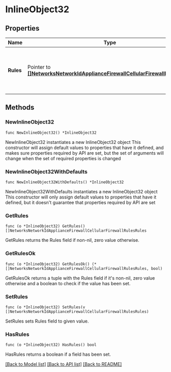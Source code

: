 # InlineObject32

## Properties

Name | Type | Description | Notes
------------ | ------------- | ------------- | -------------
**Rules** | Pointer to [**[]NetworksNetworkIdApplianceFirewallCellularFirewallRulesRules**](NetworksNetworkIdApplianceFirewallCellularFirewallRulesRules.md) | An ordered array of the firewall rules (not including the default rule) | [optional] 

## Methods

### NewInlineObject32

`func NewInlineObject32() *InlineObject32`

NewInlineObject32 instantiates a new InlineObject32 object
This constructor will assign default values to properties that have it defined,
and makes sure properties required by API are set, but the set of arguments
will change when the set of required properties is changed

### NewInlineObject32WithDefaults

`func NewInlineObject32WithDefaults() *InlineObject32`

NewInlineObject32WithDefaults instantiates a new InlineObject32 object
This constructor will only assign default values to properties that have it defined,
but it doesn't guarantee that properties required by API are set

### GetRules

`func (o *InlineObject32) GetRules() []NetworksNetworkIdApplianceFirewallCellularFirewallRulesRules`

GetRules returns the Rules field if non-nil, zero value otherwise.

### GetRulesOk

`func (o *InlineObject32) GetRulesOk() (*[]NetworksNetworkIdApplianceFirewallCellularFirewallRulesRules, bool)`

GetRulesOk returns a tuple with the Rules field if it's non-nil, zero value otherwise
and a boolean to check if the value has been set.

### SetRules

`func (o *InlineObject32) SetRules(v []NetworksNetworkIdApplianceFirewallCellularFirewallRulesRules)`

SetRules sets Rules field to given value.

### HasRules

`func (o *InlineObject32) HasRules() bool`

HasRules returns a boolean if a field has been set.


[[Back to Model list]](../README.md#documentation-for-models) [[Back to API list]](../README.md#documentation-for-api-endpoints) [[Back to README]](../README.md)


